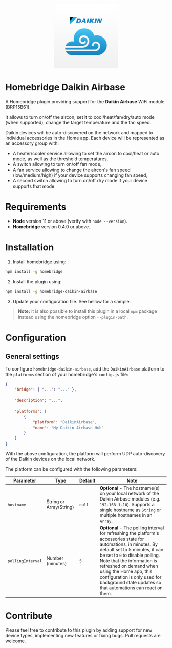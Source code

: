 <p align="center">
    <img src="documentation/logo.png" width="200" alt="Daikin Airbase logo">
</p>

# Homebridge Daikin Airbase

A Homebridge plugin providing support for the **Daikin Airbase** WiFi module (BRP15B61).

It allows to turn on/off the aircon, set it to cool/heat/fan/dry/auto mode (when supported), change the target temperature and the fan speed.

Daikin devices will be auto-discovered on the network and mapped to individual accessories in the Home app. Each device will be represented as an accessory group with:

-   A heater/cooler service allowing to set the aircon to cool/heat or auto mode, as well as the threshold temperatures,
-   A switch allowing to turn on/off fan mode,
-   A fan service allowing to change the aircon's fan speed (low/medium/high) if your device supports changing fan speed,
-   A second switch allowing to turn on/off dry mode if your device supports that mode.

# Requirements

-   **Node** version 11 or above (verify with `node --version`).
-   **Homebridge** version 0.4.0 or above.

# Installation

1. Install homebridge using:

```sh
npm install -g homebridge
```

2. Install the plugin using:

```sh
npm install -g homebridge-daikin-airbase
```

3. Update your configuration file. See bellow for a sample.

> **Note:** it is also possible to install this plugin in a local `npm` package instead using the homebridge option `--plugin-path`.

# Configuration

## General settings

To configure `homebridge-daikin-airbase`, add the `DaikinAirbase` platform to the `platforms` section of your homebridge's `config.js` file:

```json
{
    "bridge": { "...": "..." },

    "description": "...",

    "platforms": [
        {
            "platform": "DaikinAirbase",
            "name": "My Daikin Airbase Hub"
        }
    ]
}
```

With the above configuration, the platform will perform UDP auto-discovery of the Daikin devices on the local network.

The platform can be configured with the following parameters:

| Parameter         | Type                    | Default | Note                                                                                                                                                                                                                                                                                                                                                                 |
| ----------------- | ----------------------- | ------- | -------------------------------------------------------------------------------------------------------------------------------------------------------------------------------------------------------------------------------------------------------------------------------------------------------------------------------------------------------------------- |
| `hostname`        | String or Array(String) | `null`  | **Optional** - The hostname(s) on your local network of the Daikin Airbase modules (e.g. `192.168.1.10`). Supports a single hostname as `String` or multiple hostnames in an `Array`.                                                                                                                                                                                |
| `pollingInterval` | Number (minutes)        | `5`     | **Optional** - The polling interval for refreshing the platform's accessories state for automations, in minutes. By detault set to 5 minutes, it can be set to `0` to disable polling. Note that the information is refreshed on demand when using the Home app, this configuration is only used for background state updates so that automations can react on them. |

# Contribute

Please feel free to contribute to this plugin by adding support for new device types, implementing new features or fixing bugs. Pull requests are welcome.
